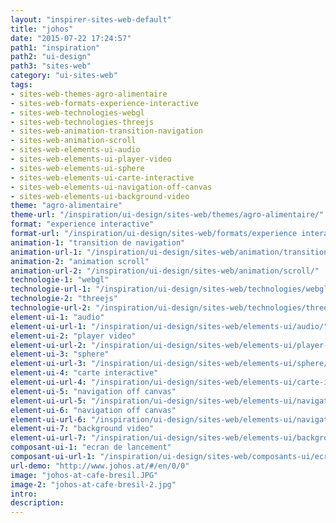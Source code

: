 ```yaml
---
layout: "inspirer-sites-web-default"
title: "johos"
date: "2015-07-22 17:24:57"
path1: "inspiration"
path2: "ui-design"
path3: "sites-web"
category: "ui-sites-web"
tags:
- sites-web-themes-agro-alimentaire
- sites-web-formats-experience-interactive
- sites-web-technologies-webgl
- sites-web-technologies-threejs
- sites-web-animation-transition-navigation
- sites-web-animation-scroll
- sites-web-elements-ui-audio
- sites-web-elements-ui-player-video
- sites-web-elements-ui-sphere
- sites-web-elements-ui-carte-interactive
- sites-web-elements-ui-navigation-off-canvas
- sites-web-elements-ui-background-video
theme: "agro-alimentaire"
theme-url: "/inspiration/ui-design/sites-web/themes/agro-alimentaire/"
format: "experience interactive"
format-url: "/inspiration/ui-design/sites-web/formats/experience interactive/"
animation-1: "transition de navigation"
animation-url-1: "/inspiration/ui-design/sites-web/animation/transition-navigation/"
animation-2: "animation scroll"
animation-url-2: "/inspiration/ui-design/sites-web/animation/scroll/"
technologie-1: "webgl"
technologie-url-1: "/inspiration/ui-design/sites-web/technologies/webgl/"
technologie-2: "threejs"
technologie-url-2: "/inspiration/ui-design/sites-web/technologies/threejs/"
element-ui-1: "audio"
element-ui-url-1: "/inspiration/ui-design/sites-web/elements-ui/audio/"
element-ui-2: "player video"
element-ui-url-2: "/inspiration/ui-design/sites-web/elements-ui/player-video/"
element-ui-3: "sphere"
element-ui-url-3: "/inspiration/ui-design/sites-web/elements-ui/sphere/"
element-ui-4: "carte interactive"
element-ui-url-4: "/inspiration/ui-design/sites-web/elements-ui/carte-interactive/"
element-ui-5: "navigation off canvas"
element-ui-url-5: "/inspiration/ui-design/sites-web/elements-ui/navigation-off-canvas/"
element-ui-6: "navigation off canvas"
element-ui-url-6: "/inspiration/ui-design/sites-web/elements-ui/navigation-off-canvas/"
element-ui-7: "background video"
element-ui-url-7: "/inspiration/ui-design/sites-web/elements-ui/background-video/"
composant-ui-1: "ecran de lancement"
composant-ui-url-1: "/inspiration/ui-design/sites-web/composants-ui/ecran-lancement/"
url-demo: "http://www.johos.at/#/en/0/0"
image: "johos-at-cafe-bresil.JPG"
image-2: "johos-at-cafe-bresil-2.jpg"
intro:
description:
---
```

